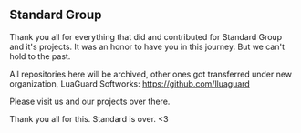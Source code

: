 ## Standard Group

Thank you all for everything that did and contributed for Standard Group and it's projects.
It was an honor to have you in this journey. But we can't hold to the past. 

All repositories here will be archived, other ones got transferred under new organization, LuaGuard Softworks: https://github.com/lluaguard

Please visit us and our projects over there.

Thank you all for this. 
Standard is over. <3
